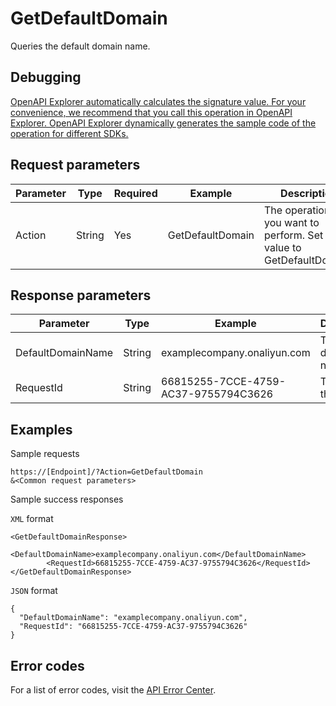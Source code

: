 # GetDefaultDomain

Queries the default domain name.

## Debugging

[OpenAPI Explorer automatically calculates the signature value. For your convenience, we recommend that you call this operation in OpenAPI Explorer. OpenAPI Explorer dynamically generates the sample code of the operation for different SDKs.](https://api.aliyun.com/#product=Ims&api=GetDefaultDomain&type=RPC&version=2019-08-15)

## Request parameters

|Parameter|Type|Required|Example|Description|
|---------|----|--------|-------|-----------|
|Action|String|Yes|GetDefaultDomain|The operation that you want to perform. Set the value to GetDefaultDomain. |

## Response parameters

|Parameter|Type|Example|Description|
|---------|----|-------|-----------|
|DefaultDomainName|String|examplecompany.onaliyun.com|The default domain name. |
|RequestId|String|66815255-7CCE-4759-AC37-9755794C3626|The ID of the request. |

## Examples

Sample requests

```
https://[Endpoint]/?Action=GetDefaultDomain
&<Common request parameters>
```

Sample success responses

`XML` format

```
<GetDefaultDomainResponse>
        <DefaultDomainName>examplecompany.onaliyun.com</DefaultDomainName>
        <RequestId>66815255-7CCE-4759-AC37-9755794C3626</RequestId>
</GetDefaultDomainResponse>
```

`JSON` format

```
{
  "DefaultDomainName": "examplecompany.onaliyun.com",
  "RequestId": "66815255-7CCE-4759-AC37-9755794C3626"
}
```

## Error codes

For a list of error codes, visit the [API Error Center](https://error-center.alibabacloud.com/status/product/Ims).

